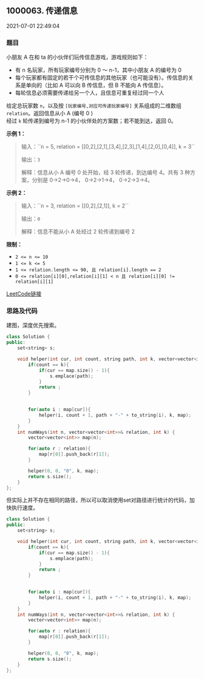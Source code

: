 ## 1000063. 传递信息

2021-07-01 22:49:04 

### 题目

小朋友 A 在和 ta 的小伙伴们玩传信息游戏，游戏规则如下：


- 有 n 名玩家，所有玩家编号分别为 0 ～ n-1，其中小朋友 A 的编号为 0
- 每个玩家都有固定的若干个可传信息的其他玩家（也可能没有）。传信息的关系是单向的（比如 A 可以向 B 传信息，但 B 不能向 A 
传信息）。
- 每轮信息必须需要传递给另一个人，且信息可重复经过同一个人


给定总玩家数 ``n``，以及按 ``[玩家编号,对应可传递玩家编号]`` 关系组成的二维数组 ``relation``。返回信息从小 A (编号 0 )  
经过 ``k`` 轮传递到编号为 n-1 的小伙伴处的方案数；若不能到达，返回 0。

**示例 1：**

<blockquote>
输入：``n = 5, relation = [[0,2],[2,1],[3,4],[2,3],[1,4],[2,0],[0,4]], k = 3``

输出：``3``

解释：信息从小 A 编号 0 处开始，经 3 轮传递，到达编号 4。共有 3 种方案，分别是 0->2->0->4， 0->2->1->4， 0->2->3->4。   
</blockquote>

**示例 2：**

<blockquote>
输入：``n = 3, relation = [[0,2],[2,1]], k = 2``

输出：``0``

解释：信息不能从小 A 处经过 2 轮传递到编号 2
</blockquote>

**限制：**


- ``2 <= n <= 10``
- ``1 <= k <= 5``
- ``1 <= relation.length <= 90, 且 relation[i].length == 2``
- ``0 <= relation[i][0],relation[i][1] < n 且 relation[i][0] != relation[i][1]``



[LeetCode链接](https://leetcode-cn.com/problems/chuan-di-xin-xi/)

### 思路及代码

建图，深度优先搜索。

```cpp
class Solution {
public:
    set<string> s;

    void helper(int cur, int count, string path, int k, vector<vector<int>>& map){
        if(count == k){
            if(cur == map.size() - 1){
                s.emplace(path);
            }
            return ;
        }

        
        for(auto i : map[cur]){
            helper(i, count + 1, path + "-" + to_string(i), k, map);
        }
    }
    int numWays(int n, vector<vector<int>>& relation, int k) {
        vector<vector<int>> map(n);

        for(auto r : relation){
            map[r[0]].push_back(r[1]);
        }

        helper(0, 0, "0", k, map);
        return s.size();
    }
};
```


但实际上并不存在相同的路径，所以可以取消使用set对路径进行统计的代码，加快执行速度。

```cpp
class Solution {
public:
    set<string> s;

    void helper(int cur, int count, string path, int k, vector<vector<int>>& map){
        if(count == k){
            if(cur == map.size() - 1){
                s.emplace(path);
            }
            return ;
        }

        
        for(auto i : map[cur]){
            helper(i, count + 1, path + "-" + to_string(i), k, map);
        }
    }
    int numWays(int n, vector<vector<int>>& relation, int k) {
        vector<vector<int>> map(n);

        for(auto r : relation){
            map[r[0]].push_back(r[1]);
        }

        helper(0, 0, "0", k, map);
        return s.size();
    }
};
```